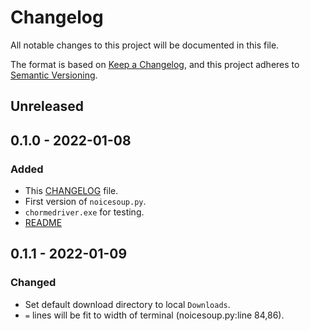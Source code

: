 # Changelog
All notable changes to this project will be documented in this file.

The format is based on [Keep a Changelog](https://keepachangelog.com/en/1.0.0/),
and this project adheres to [Semantic Versioning](https://semver.org/spec/v2.0.0.html).

## Unreleased

## 0.1.0 - 2022-01-08
### Added
- This [CHANGELOG](CHANGELOG.md) file.
- First version of `noicesoup.py`.
- `chormedriver.exe` for testing.
- [README](README.md)

## 0.1.1 - 2022-01-09
### Changed
- Set default download directory to local `Downloads`.
- `=` lines will be fit to width of terminal (noicesoup.py:line 84,86).
